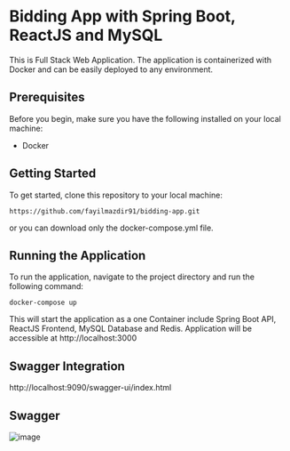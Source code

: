 # Bidding App with Spring Boot, ReactJS and MySQL

This is Full Stack Web Application. The application is containerized with Docker and can be easily deployed to any environment.

## Prerequisites

Before you begin, make sure you have the following installed on your local machine:

* Docker

## Getting Started

To get started, clone this repository to your local machine:
```
https://github.com/fayilmazdir91/bidding-app.git
```
or you can download only the docker-compose.yml file.

## Running the Application

To run the application, navigate to the project directory and run the following command:
```
docker-compose up
```
This will start the application as a one Container include Spring Boot API, ReactJS Frontend, MySQL Database and Redis. Application will be accessible at http://localhost:3000

## Swagger Integration
http://localhost:9090/swagger-ui/index.html

## Swagger
![image](https://user-images.githubusercontent.com/57766894/229323873-9f3c1f6c-6a0d-4043-9863-ac6ce243a0c5.png)


